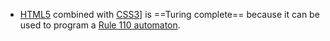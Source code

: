 - [HTML5](HTML.md) combined with [CSS3](CSS.md)] is ==Turing complete== because it can be used to program a [Rule 110 automaton](https://en.wikipedia.org/wiki/Rule_110).